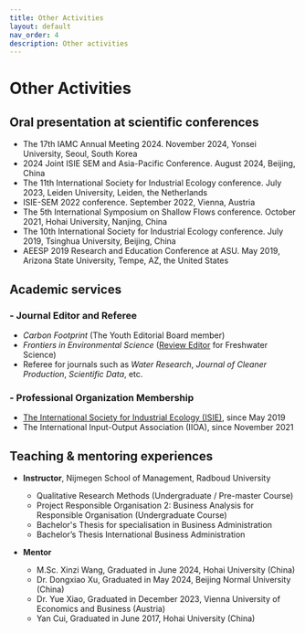 ```yaml
---
title: Other Activities
layout: default
nav_order: 4
description: Other activities
---
```

# **Other Activities**

## Oral presentation at scientific conferences
- The 17th IAMC Annual Meeting 2024. November 2024, Yonsei University, Seoul, South Korea
- 2024 Joint ISIE SEM and Asia-Pacific Conference. August 2024, Beijing, China
- The 11th International Society for Industrial Ecology conference. July 2023, Leiden University, Leiden, the Netherlands
- ISIE-SEM 2022 conference. September 2022, Vienna, Austria
- The 5th International Symposium on Shallow Flows conference. October 2021, Hohai University, Nanjing, China
- The 10th International Society for Industrial Ecology conference. July 2019, Tsinghua University, Beijing, China
- AEESP 2019 Research and Education Conference at ASU. May
2019, Arizona State University, Tempe, AZ, the United States

## Academic services
### - Journal Editor and Referee
- *Carbon Footprint* (The Youth Editorial Board member)
- *Frontiers in Environmental Science* ([Review Editor](https://loop.frontiersin.org/people/1977409/overview) for Freshwater Science)
- Referee for journals such as *Water Research*, *Journal of Cleaner Production*, *Scientific Data*, etc.

### - Professional Organization Membership
- [The International Society for Industrial Ecology (ISIE)](https://is4ie.org/members/1816), since May 2019
- The International Input-Output Association (IIOA), since November 2021

## Teaching & mentoring experiences
- **Instructor**, Nijmegen School of Management, Radboud University
    
    - Qualitative Research Methods (Undergraduate / Pre-master Course)
    - Project Responsible Organisation 2: Business Analysis for Responsible Organisation (Undergraduate Course)
    - Bachelor's Thesis for specialisation in Business Administration
    - Bachelor’s Thesis International Business Administration
- **Mentor**
    - M.Sc. Xinzi Wang, Graduated in June 2024, Hohai University (China)
    - Dr. Dongxiao Xu, Graduated in May 2024, Beijing Normal University (China)
    - Dr. Yue Xiao, Graduated in December 2023, Vienna University of Economics and Business (Austria)
    - Yan Cui, Graduated in June 2017, Hohai University (China)



